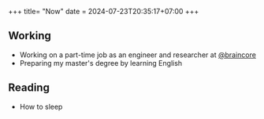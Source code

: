 +++
title= "Now"
date = 2024-07-23T20:35:17+07:00
+++

## Working
* Working on a part-time job as an engineer and researcher at [@braincore](https://braincore.id/)
* Preparing my master's degree by learning English

## Reading
* How to sleep